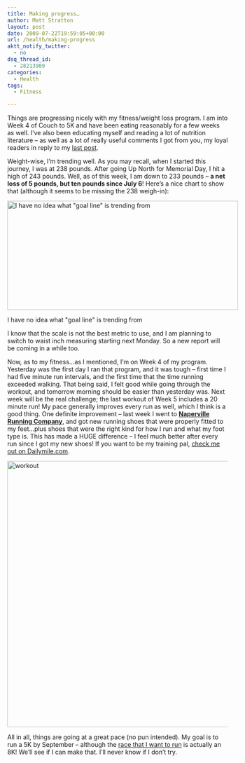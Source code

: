 ```yaml
---
title: Making progress…
author: Matt Stratton
layout: post
date: 2009-07-22T19:59:05+00:00
url: /health/making-progress
aktt_notify_twitter:
  - no
dsq_thread_id:
  - 28213909
categories:
  - Health
tags:
  - Fitness

---
```

Things are progressing nicely with my fitness/weight loss program. I am into Week 4 of Couch to 5K and have been eating reasonably for a few weeks as well. I&#8217;ve also been educating myself and reading a lot of nutrition literature &#8211; as well as a lot of really useful comments I got from you, my loyal readers in reply to my [last post][1].

Weight-wise, I&#8217;m trending well. As you may recall, when I started this journey, I was at 238 pounds. After going Up North for Memorial Day, I hit a high of 243 pounds. Well, as of this week, I am down to 233 pounds &#8211; **a net loss of 5 pounds, but ten pounds since July 6**! Here&#8217;s a nice chart to show that (although it seems to be missing the 238 weigh-in):

<div id="attachment_5461" style="width: 537px" class="wp-caption aligncenter">
  <a href="/wp-content/uploads/2009/07/spark-weight.png"><img class="size-full wp-image-5461" title="spark-weight" src="/wp-content/uploads/2009/07/spark-weight.png" alt="I have no idea what &quot;goal line&quot; is trending from" width="527" height="249" srcset="/wp-content/uploads/2009/07/spark-weight.png 527w, /wp-content/uploads/2009/07/spark-weight-300x141.png 300w" sizes="(max-width: 527px) 100vw, 527px" /></a>
  
  <p class="wp-caption-text">
    I have no idea what "goal line" is trending from
  </p>
</div>

I know that the scale is not the best metric to use, and I am planning to switch to waist inch measuring starting next Monday. So a new report will be coming in a while too.

Now, as to my fitness&#8230;as I mentioned, I&#8217;m on Week 4 of my program. Yesterday was the first day I ran that program, and it was tough &#8211; first time I had five minute run intervals, and the first time that the time running exceeded walking. That being said, I felt good while going through the workout, and tomorrow morning should be easier than yesterday was. Next week will be the real challenge; the last workout of Week 5 includes a 20 minute run! My pace generally improves every run as well, which I think is a good thing. One definite improvement &#8211; last week I went to <a href="https://www.runningcompany.com/" target="_blank"><strong>Naperville Running Company</strong></a>, and got new running shoes that were properly fitted to my feet&#8230;plus shoes that were the right kind for how I run and what my foot type is. This has made a HUGE difference &#8211; I feel much better after every run since I got my new shoes! If you want to be my training pal, <a href="https://www.dailymile.com/people/MattS" target="_blank">check me out on Dailymile.com</a>.

[<img class="aligncenter size-full wp-image-5462" title="workout" src="/wp-content/uploads/2009/07/workout.png" alt="workout" width="565" height="608" srcset="/wp-content/uploads/2009/07/workout.png 565w, /wp-content/uploads/2009/07/workout-278x300.png 278w" sizes="(max-width: 565px) 100vw, 565px" />][2]

All in all, things are going at a great pace (no pun intended). My goal is to run a 5K by September &#8211; although the <a href="https://www.google.com/calendar/event?eid=a3MxNmIxNzA5MGJsdnNzaDdpa2NtMzBlZ2sgN3E0cmJrcDE3cThnMmtmNzgwZDJmcDlpOThAZw&ctz=America/Chicago" target="_blank">race that I want to run</a> is actually an 8K! We&#8217;ll see if I can make that. I&#8217;ll never know if I don&#8217;t try.

 [1]: /2009/07/09/fly-fatboy-fly/
 [2]: /wp-content/uploads/2009/07/workout.png